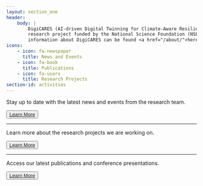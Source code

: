 ```yaml
---
layout: section_one
header:
    body: |
        DigiCARES (AI-driven Digital Twinning for Climate-Aware Resilience) is a
        research project funded by the National Science Foundation (NSF). More
        information about DigiCARES can be found <a href="/about/">here.</a>
icons:
    - icon: fa-newspaper
      title: News and Events
    - icon: fa-book
      title: Publications
    - icon: fa-users
      title: Research Projects
section-id: activities
---
```


Stay up to date with the latest news and events from the research team.

<button>
<a href="/news-and-events/" class="btn btn-primary">Learn More</a>
</button>

---

Learn more about the research projects we are working on.

<button>
<a href="/resources/#publications" class="btn btn-primary">Learn More</a>
</button>

---

Access our latest publications and conference presentations.

<button>
<a href="/about/#project" class="btn btn-primary">Learn More</a>
</button>

